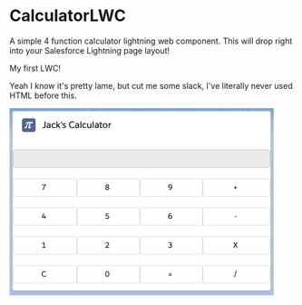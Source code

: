 # CalculatorLWC
A simple 4 function calculator lightning web component.  This will drop right into your Salesforce Lightning page layout!

My first LWC!

Yeah I know it's pretty lame, but cut me some slack, I've literally never used HTML before this.


![alt text](LWCSS.png)
